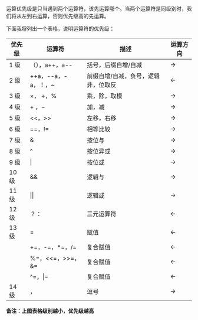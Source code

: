 运算优先级是只当遇到两个运算符，该先运算哪个。当两个运算符是同级别时，我们将从左到右运算，否则优先级高的先运算。

下面我将列出一个表格，说明运算符的优先级：

| 优先级  | 运算符                   | 描述                 | 运算方向    |
| ---- | --------------------- | ------------------ | ------- |
| 1 级  | （），a++，a--            | 括号，后缀自增/自减         | $\to$   |
| 2 级  | ++a，--a，-a，！，~        | 前缀自增/自减，负号，逻辑非，位取反 | $\gets$ |
| 3 级  | $\times$， $\div$，$\%$ | 乘，除，取模             | $\to$   |
| 4 级  | $+$ ，$-$              | 加，减                | $\to$   |
| 5 级  | <<，>>                 | 左移，右移              | $\to$   |
| 6 级  | \==，!=                | 相等比较               | $\to$   |
| 7 级  | &                     | 按位与                | $\to$   |
| 8 级  | ^                     | 按位异或               | $\to$   |
| 9 级  | \|                    | 按位或                | $\to$   |
| 10 级 | &&                    | 逻辑与                | $\to$   |
| 11 级 | \|\|                  | 逻辑或                | $\to$   |
| 12 级 | ？：                    | 三元运算符              | $\gets$ |
| 13 级 | =                     | 赋值                 | $\gets$ |
|      | +=，-=，\*=，/=          | 复合赋值               | $\gets$ |
|      | %=，<<=，>>=，&=         | 复合赋值               | $\gets$ |
|      | ^=，\|=                | 复合赋值               | $\gets$ |
| 14 级 | ，                     | 逗号                 | $\to$   |
**备注：上图表格级别越小，优先级越高**
